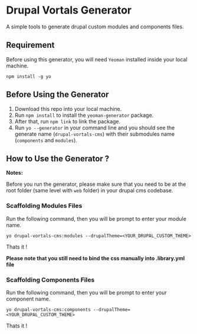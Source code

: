 # Drupal Vortals Generator

A simple tools to generate drupal custom modules and components files.

## Requirement

Before using this generator, you will need `Yeoman` installed inside your local machine.

<code>npm install -g yo</code>

## Before Using the Generator

1. Download this repo into your local machine.
2. Run `npm install` to install the `yeoman-generator` package.
3. After that, run `npm link` to link the package.
4. Run `yo --generator` in your command line and you should see the generate name (`drupal-vortals-cms`) with their submodules name (`components` and `modules`).

## How to Use the Generator ?

**Notes:**

Before you run the generator, please make sure that you need to be at the root folder (same level with `web` folder) in your drupal cms codebase.

### Scaffolding Modules Files

Run the following command, then you will be prompt to enter your module name.

`yo drupal-vortals-cms:modules --drupalTheme=<YOUR_DRUPAL_CUSTOM_THEME>`

Thats it !

**Please note that you still need to bind the css manually into .library.yml file**

### Scaffolding Components Files

Run the following command, then you will be prompt to enter your component name.

`yo drupal-vortals-cms:components --drupalTheme=<YOUR_DRUPAL_CUSTOM_THEME>`

Thats it !
